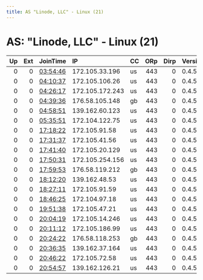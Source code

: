 ```yaml
---
title: AS "Linode, LLC" - Linux (21)
---
```


# AS: "Linode, LLC" - Linux (21)

|   Up |   Ext | JoinTime                                                                                              | IP              | CC   |   ORp |   Dirp | Version   | Contact   | Nickname   |   eFamMembers |
|-----:|------:|:------------------------------------------------------------------------------------------------------|:----------------|:-----|------:|-------:|:----------|:----------|:-----------|--------------:|
|    0 |     0 | [03:54:46](https://nusenu.github.io/OrNetStats/w/relay/BA475E6360161DB3D68460F16176F260A96771C9.html) | 172.105.33.196  | us   |   443 |      0 | 0.4.5.10  | None      | Unnamed    |             1 |
|    0 |     0 | [04:10:37](https://nusenu.github.io/OrNetStats/w/relay/6E0F08E3E7F669E965386D2C04EEC8AF167F988B.html) | 172.105.106.26  | us   |   443 |      0 | 0.4.5.10  | None      | Unnamed    |             1 |
|    0 |     0 | [04:26:17](https://nusenu.github.io/OrNetStats/w/relay/7EF5FC6960B8A61336980B506CA53E1CCBA69C05.html) | 172.105.172.243 | us   |   443 |      0 | 0.4.5.10  | None      | Unnamed    |             1 |
|    0 |     0 | [04:39:36](https://nusenu.github.io/OrNetStats/w/relay/3C1D472B3A6F2BE4C24C64CFF7552EA42B518FBE.html) | 176.58.105.148  | gb   |   443 |      0 | 0.4.5.10  | None      | Unnamed    |             1 |
|    0 |     0 | [04:58:51](https://nusenu.github.io/OrNetStats/w/relay/341DF4ED9FCCEF94D266B14883A5191A01C31C7B.html) | 139.162.60.123  | us   |   443 |      0 | 0.4.5.10  | None      | Unnamed    |             1 |
|    0 |     0 | [05:35:51](https://nusenu.github.io/OrNetStats/w/relay/16232B3F7270121B1C639956213BA57392655B9C.html) | 172.104.122.75  | us   |   443 |      0 | 0.4.5.10  | None      | Unnamed    |             1 |
|    0 |     0 | [17:18:22](https://nusenu.github.io/OrNetStats/w/relay/1509BA34ACDBD63B6B341B583DD0C62FB81B3844.html) | 172.105.91.58   | us   |   443 |      0 | 0.4.5.10  | None      | Unnamed    |             1 |
|    0 |     0 | [17:31:37](https://nusenu.github.io/OrNetStats/w/relay/02092D53A97AEB9DF7CAEBD1C59A701D868DCC14.html) | 172.105.41.56   | us   |   443 |      0 | 0.4.5.10  | None      | Unnamed    |             1 |
|    0 |     0 | [17:41:40](https://nusenu.github.io/OrNetStats/w/relay/6425915115E921BF06F855ED4ADED64F40662328.html) | 172.105.20.129  | us   |   443 |      0 | 0.4.5.10  | None      | Unnamed    |             1 |
|    0 |     0 | [17:50:31](https://nusenu.github.io/OrNetStats/w/relay/1DA1562C3A474A9BFF879960005AD6A9680E5E96.html) | 172.105.254.156 | us   |   443 |      0 | 0.4.5.10  | None      | Unnamed    |             1 |
|    0 |     0 | [17:59:53](https://nusenu.github.io/OrNetStats/w/relay/2F88FA07415B0E635C35E6BA3436C708A827178C.html) | 176.58.119.212  | gb   |   443 |      0 | 0.4.5.10  | None      | Unnamed    |             1 |
|    0 |     0 | [18:12:20](https://nusenu.github.io/OrNetStats/w/relay/93537771FDEEEA61841A29C68A19C32A5CB15A66.html) | 139.162.48.53   | us   |   443 |      0 | 0.4.5.10  | None      | Unnamed    |             1 |
|    0 |     0 | [18:27:11](https://nusenu.github.io/OrNetStats/w/relay/7EA4DD357961AF582F25E2368B32D7B75C380B31.html) | 172.105.91.59   | us   |   443 |      0 | 0.4.5.10  | None      | Unnamed    |             1 |
|    0 |     0 | [18:46:25](https://nusenu.github.io/OrNetStats/w/relay/81CCA6E1F465F478F750D88F11C134B1BA3A7A02.html) | 172.104.97.18   | us   |   443 |      0 | 0.4.5.10  | None      | Unnamed    |             1 |
|    0 |     0 | [19:51:38](https://nusenu.github.io/OrNetStats/w/relay/179633F6660F9FCF1D493608C65A8EEF20AB80E0.html) | 172.105.47.21   | us   |   443 |      0 | 0.4.5.10  | None      | Unnamed    |             1 |
|    0 |     0 | [20:04:19](https://nusenu.github.io/OrNetStats/w/relay/7676A6922C3638095656A701EA6A402F1C939841.html) | 172.105.14.246  | us   |   443 |      0 | 0.4.5.10  | None      | Unnamed    |             1 |
|    0 |     0 | [20:11:12](https://nusenu.github.io/OrNetStats/w/relay/4BCD32532F7022090DC13EA4347FBAA8A04A42D9.html) | 172.105.186.99  | us   |   443 |      0 | 0.4.5.10  | None      | Unnamed    |             1 |
|    0 |     0 | [20:24:22](https://nusenu.github.io/OrNetStats/w/relay/7D4F7DF09684EC056F0436C9C05246A51FDCB1CC.html) | 176.58.118.253  | gb   |   443 |      0 | 0.4.5.10  | None      | Unnamed    |             1 |
|    0 |     0 | [20:36:35](https://nusenu.github.io/OrNetStats/w/relay/724BDEB210F08C51B7299B11AFF789673A774424.html) | 139.162.37.164  | us   |   443 |      0 | 0.4.5.10  | None      | Unnamed    |             1 |
|    0 |     0 | [20:46:22](https://nusenu.github.io/OrNetStats/w/relay/6D920ACA9E8FEDCB0E7A82DEFE74776CE443E5E7.html) | 172.105.72.58   | us   |   443 |      0 | 0.4.5.10  | None      | Unnamed    |             1 |
|    0 |     0 | [20:54:57](https://nusenu.github.io/OrNetStats/w/relay/295C734661831AD414DEA8BF775584968E67D302.html) | 139.162.126.21  | us   |   443 |      0 | 0.4.5.10  | None      | Unnamed    |             1 |
